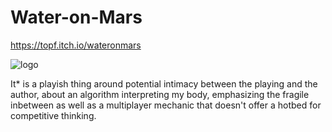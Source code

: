 # Water-on-Mars

https://topf.itch.io/wateronmars

![logo](https://img.itch.zone/aW1hZ2UvNzQ5MjgvNTUzNjE0LnBuZw==/original/YjwK7l.png)



It* is a playish thing around potential intimacy 
between the playing and the author, 
about an algorithm interpreting my body, 
emphasizing the fragile inbetween as well 
as a multiplayer mechanic that doesn't offer 
a hotbed for competitive thinking.
